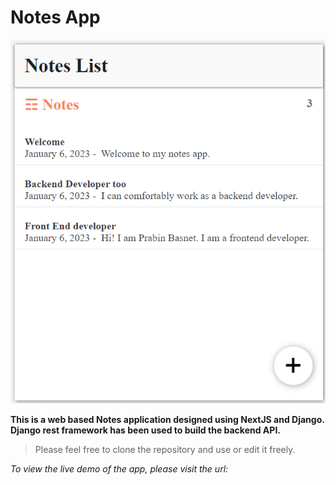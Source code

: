 # Notes App

![Notes Application](frontend/notes-app-frontend/images/notes_app.png)

**This is a web based Notes application designed using NextJS and Django. Django rest framework has been used to build the backend API.**

> Please feel free to clone the repository and use or edit it freely.

_To view the live demo of the app, please visit the url:_
